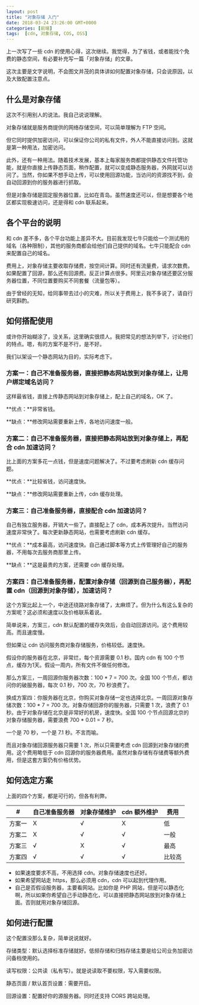```yaml
---
layout: post
title: "对象存储 入门"
date: 2018-03-24 23:26:00 GMT+0000
categories: [前端]
tags:  [cdn, 对象存储, COS, OSS]
---
```


上一次写了一些 cdn 的使用心得，这次继续。我觉得，为了省钱，或者能找个免费的静态空间，有必要补充写一篇「对象存储」的文章。

这次主要是文字说明，不会图文并茂的具体讲如何配置对象存储，只会说原因，以及大致配置注意点。

<!-- more -->

## 什么是对象存储

这次不引用别人的说法。我自己说说理解。

对象存储就是服务商提供的网络存储空间，可以简单理解为 FTP 空间。

但它同时提供加密访问，可以保证你公司的私有文件，外人不能直接访问到。这就是第一种用法，加密访问。

此外，还有一种用法。随着技术发展，基本上每家服务商都提供静态文件托管功能，就是你直接上传静态页面，稍作配置，就可以变成静态服务器，外网就可以访问了。当然，你如果不想手动上传，可以使用回源功能，当访问的资源找不到，会自动回源到你的服务器进行抓取。

但是对象存储是固定服务器位置，比如在青岛。虽然速度还可以，但是想要各个地区都实现极速访问，还是得和 cdn 联系起来。

## 各个平台的说明

和 cdn 差不多，各个平台功能上差异不大。目前我发现七牛只能给一个测试用的域名（各种限制），其他的服务商都会给他们自己提供的域名。七牛只能配合 cdn 来配置自己的域名。

费用上，对象存储主要收取存储费，按空间计算。同时还有流量费，请求次数费。如果配置了回源，那么还有回源费。反正计算点很多。阿里云对象存储还要区分服务器位置，不同位置要购买不同套餐（流量包等）。

由于曾经的无知，给同事带去过小的灾难，所以关于费用上，我不多说了，请自行研究斟酌。

## 如何搭配使用

或许你开始糊涂了，没关系，这里确实很烦人。我把常见的想法列举下，讨论他们的特点。嗯，有的方案不是不行，是不好。

我们以架设一个静态网站为目的，实际考虑下。

### 方案一：自己不准备服务器，直接把静态网站放到对象存储上，让用户绑定域名访问？

这样最省钱，直接上传静态网站到对象存储上，配上自己的域名，OK 了。

**优点：**非常省钱。

**缺点：**修改网站需要重新上传，各地访问速度一般。

### 方案二：自己不准备服务器，直接把静态网站放到对象存储上，再配合 cdn 加速访问？

比上面的方案多花一点钱，但是速度问题解决了。不过要考虑刷新 cdn 缓存问题。

**优点：**比较省钱，访问速度快。

**缺点：**修改网站需要重新上传，cdn 缓存处理。


### 方案三：自己准备服务器，直接配合 cdn 加速访问？

自己有独立服务器，开销大一些了。直接配上了 cdn，成本再次提升。当然访问速度非常快了。每次更新静态网站，也需要考虑刷新 cdn 缓存。

**优点：**成本最高，访问速度快。自己通过脚本等方式上传管理好自己的服务器，不用每次去服务商那里上传。

**缺点：**这是最贵的方案，还需要 cdn 缓存处理。

### 方案四：自己准备服务器，配置对象存储（回源到自己服务器），再配置 cdn（回源到对象存储），加速访问？

这个方案比起上一个，中途还绕路对象存储了，太麻烦了。但为什么有这么复杂的方案呢？这必须和速度以及价格联系着说。

简单说来，方案三，cdn 默认配置的缓存失效后，会自动回源访问。这个费用较高。而且速度慢。

但如果让 cdn 访问服务商对象存储服务，价格较低。速度快。

假设你的服务器在北京，非常烂，每个资源需要 0.1 秒。国内 cdn 有 100 个节点，缓存为1天。假设一周内，所有文件不做任何修改。

那么方案三，一周回源你服务器次数：100 * 7 = 700 次。全国 100 个节点，都访问你的破服务器，每次 0.1 秒，700 次，70 秒浪费了。

换成方案四：你服务器在北京，你购买对象存储一定也选择北京。一周回源对象存储次数：100 * 7 = 700 次。对象存储回源你的服务器，只需要 1 次，浪费了 0.1 秒。由于对象存储在北京是非常好的机房，速度快。全国 100 个节点回源北京的对象存储服务器，需要浪费 700 * 0.01 = 7 秒。

一个是 70 秒，一个是 7.1 秒。不言而喻。

而且对象存储回源服务器只需要 1 次，所以只需要考虑 cdn 回源到对象存储的费用。这个费用略低于 cdn 回源你的服务器费用。虽然对象存储有存储费等额外费用，但是这套方案仍有价格优势。

## 如何选定方案

上面的四个方案，都是可行的，但各有利弊。

| # | 自己准备服务器 | 对象存储维护 | cdn 额外维护 | 费用 |
|--|--|--|--|--|
| 方案一 | X | √ | X | 低 |
| 方案二 | X | √ | √ | 一般 |
| 方案三 | √ | X | √ | 最高 |
| 方案四 | √ | √ | √ | 比较高 |

* 如果速度要求不高，不用选择 cdn。对象存储速度也还好。
* 如果希望网站走 https，那么必须用 cdn，cdn 可以起到代理作用。
* 自己是否假设服务器，主要看网站。比如你是 PHP 网站，但是可以静态化啊，所以如果你希望自己手动静态化，可以直接把静态网站放到对象存储上面。否则就用对象存储回源。

## 如何进行配置

这个配置没那么复杂，简单说说就好。

存储类型：默认选择标准存储就好。低频存储和归档存储主要是给公司业务加密访问备档使用的。

读写权限：公共读（私有写）。就是说读取不要权限，写入需要权限。

静态页面 / 默认首页设置：需要开启。

回源设置：配置好你的源服务器。同时还支持 CORS 跨站处理。
